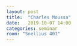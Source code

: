 ```yaml
---
layout: post
title:  "Charles Moussa"
date:   2019-10-07 14:00
categories: seminar
room: "Snellius 401"
---
```

